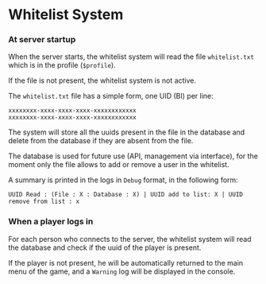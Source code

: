 # Whitelist System
### At server startup
When the server starts, the whitelist system will read the file `whitelist.txt` which is in the profile (`$profile`).

If the file is not present, the whitelist system is not active.

The `whitelist.txt` file has a simple form, one UID (BI) per line:
```
xxxxxxxx-xxxx-xxxx-xxxx-xxxxxxxxxxxx
xxxxxxxx-xxxx-xxxx-xxxx-xxxxxxxxxxxx
```

The system will store all the uuids present in the file in the database and delete from the database if they are absent from the file.

The database is used for future use (API, management via interface), for the moment only the file allows to add or remove a user in the whitelist.

A summary is printed in the logs in `Debug` format, in the following form:
```
UUID Read : (File : X : Database : X) | UUID add to list: X | UUID remove from list : x
```

### When a player logs in
For each person who connects to the server, the whitelist system will read the database and check if the uuid of the player is present.

If the player is not present, he will be automatically returned to the main menu of the game, and a `Warning` log will be displayed in the console.

